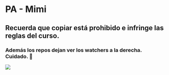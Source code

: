 # PA - Mimi
## Recuerda que copiar está prohibido e infringe las reglas del curso.
### Además los repos dejan ver los watchers a la derecha. Cuidado. :eyes:

![](https://media1.tenor.com/m/FJYXjsubH58AAAAC/kitty-kitten.gif)

